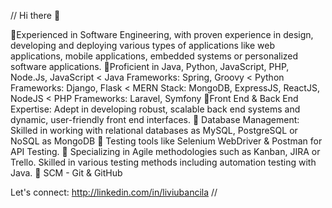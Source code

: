 // Hi there 👋

📌Experienced in Software Engineering, with proven experience in design,
developing and deploying various types of applications like web applications,
mobile applications, embedded systems or personalized software applications.
📌Proficient in Java, Python, JavaScript, PHP, Node.Js, JavaScript
< Java Frameworks: Spring, Groovy
< Python Frameworks: Django, Flask
< MERN Stack: MongoDB, ExpressJS, ReactJS, NodeJS
< PHP Frameworks: Laravel, Symfony
📌Front End & Back End Expertise: Adept in developing robust, scalable back
end systems and dynamic, user-friendly front end interfaces.
📌 Database Management: Skilled in working with relational databases as
MySQL, PostgreSQL or NoSQL as MongoDB
📌 Testing tools like Selenium WebDriver & Postman for API Testing.
📌 Specializing in Agile methodologies such as Kanban, JIRA or Trello. Skilled in
various testing methods including automation testing with Java.
📌 SCM - Git & GitHub


Let's connect: http://linkedin.com/in/liviubancila //
